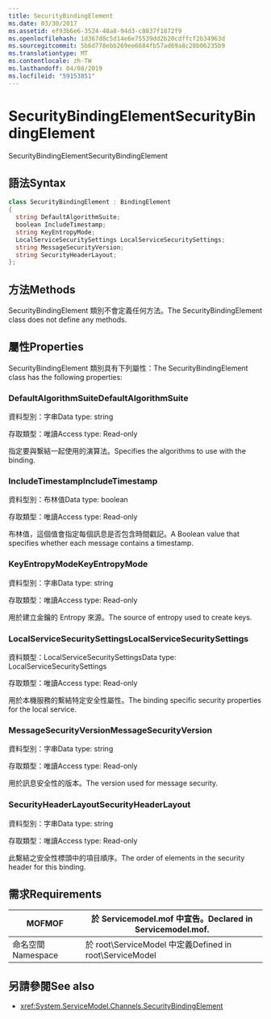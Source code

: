 ```yaml
---
title: SecurityBindingElement
ms.date: 03/30/2017
ms.assetid: ef93b6e6-3524-48a8-94d3-c8837f1872f9
ms.openlocfilehash: 1d367d0c5d14e6e75539dd2b20cdffcf2b34963d
ms.sourcegitcommit: 5b6d778ebb269ee6684fb57ad69a8c28b06235b9
ms.translationtype: MT
ms.contentlocale: zh-TW
ms.lasthandoff: 04/08/2019
ms.locfileid: "59153851"
---
```

# <a name="securitybindingelement"></a><span data-ttu-id="2b0a7-102">SecurityBindingElement</span><span class="sxs-lookup"><span data-stu-id="2b0a7-102">SecurityBindingElement</span></span>
<span data-ttu-id="2b0a7-103">SecurityBindingElement</span><span class="sxs-lookup"><span data-stu-id="2b0a7-103">SecurityBindingElement</span></span>  
  
## <a name="syntax"></a><span data-ttu-id="2b0a7-104">語法</span><span class="sxs-lookup"><span data-stu-id="2b0a7-104">Syntax</span></span>  
  
```csharp
class SecurityBindingElement : BindingElement  
{  
  string DefaultAlgorithmSuite;  
  boolean IncludeTimestamp;  
  string KeyEntropyMode;  
  LocalServiceSecuritySettings LocalServiceSecuritySettings;  
  string MessageSecurityVersion;  
  string SecurityHeaderLayout;  
};  
```  
  
## <a name="methods"></a><span data-ttu-id="2b0a7-105">方法</span><span class="sxs-lookup"><span data-stu-id="2b0a7-105">Methods</span></span>  
 <span data-ttu-id="2b0a7-106">SecurityBindingElement 類別不會定義任何方法。</span><span class="sxs-lookup"><span data-stu-id="2b0a7-106">The SecurityBindingElement class does not define any methods.</span></span>  
  
## <a name="properties"></a><span data-ttu-id="2b0a7-107">屬性</span><span class="sxs-lookup"><span data-stu-id="2b0a7-107">Properties</span></span>  
 <span data-ttu-id="2b0a7-108">SecurityBindingElement 類別具有下列屬性：</span><span class="sxs-lookup"><span data-stu-id="2b0a7-108">The SecurityBindingElement class has the following properties:</span></span>  
  
### <a name="defaultalgorithmsuite"></a><span data-ttu-id="2b0a7-109">DefaultAlgorithmSuite</span><span class="sxs-lookup"><span data-stu-id="2b0a7-109">DefaultAlgorithmSuite</span></span>  
 <span data-ttu-id="2b0a7-110">資料型別：字串</span><span class="sxs-lookup"><span data-stu-id="2b0a7-110">Data type: string</span></span>  
  
 <span data-ttu-id="2b0a7-111">存取類型：唯讀</span><span class="sxs-lookup"><span data-stu-id="2b0a7-111">Access type: Read-only</span></span>  
  
 <span data-ttu-id="2b0a7-112">指定要與繫結一起使用的演算法。</span><span class="sxs-lookup"><span data-stu-id="2b0a7-112">Specifies the algorithms to use with the binding.</span></span>  
  
### <a name="includetimestamp"></a><span data-ttu-id="2b0a7-113">IncludeTimestamp</span><span class="sxs-lookup"><span data-stu-id="2b0a7-113">IncludeTimestamp</span></span>  
 <span data-ttu-id="2b0a7-114">資料型別：布林值</span><span class="sxs-lookup"><span data-stu-id="2b0a7-114">Data type: boolean</span></span>  
  
 <span data-ttu-id="2b0a7-115">存取類型：唯讀</span><span class="sxs-lookup"><span data-stu-id="2b0a7-115">Access type: Read-only</span></span>  
  
 <span data-ttu-id="2b0a7-116">布林值，這個值會指定每個訊息是否包含時間戳記。</span><span class="sxs-lookup"><span data-stu-id="2b0a7-116">A Boolean value that specifies whether each message contains a timestamp.</span></span>  
  
### <a name="keyentropymode"></a><span data-ttu-id="2b0a7-117">KeyEntropyMode</span><span class="sxs-lookup"><span data-stu-id="2b0a7-117">KeyEntropyMode</span></span>  
 <span data-ttu-id="2b0a7-118">資料型別：字串</span><span class="sxs-lookup"><span data-stu-id="2b0a7-118">Data type: string</span></span>  
  
 <span data-ttu-id="2b0a7-119">存取類型：唯讀</span><span class="sxs-lookup"><span data-stu-id="2b0a7-119">Access type: Read-only</span></span>  
  
 <span data-ttu-id="2b0a7-120">用於建立金鑰的 Entropy 來源。</span><span class="sxs-lookup"><span data-stu-id="2b0a7-120">The source of entropy used to create keys.</span></span>  
  
### <a name="localservicesecuritysettings"></a><span data-ttu-id="2b0a7-121">LocalServiceSecuritySettings</span><span class="sxs-lookup"><span data-stu-id="2b0a7-121">LocalServiceSecuritySettings</span></span>  
 <span data-ttu-id="2b0a7-122">資料類型：LocalServiceSecuritySettings</span><span class="sxs-lookup"><span data-stu-id="2b0a7-122">Data type: LocalServiceSecuritySettings</span></span>  
  
 <span data-ttu-id="2b0a7-123">存取類型：唯讀</span><span class="sxs-lookup"><span data-stu-id="2b0a7-123">Access type: Read-only</span></span>  
  
 <span data-ttu-id="2b0a7-124">用於本機服務的繫結特定安全性屬性。</span><span class="sxs-lookup"><span data-stu-id="2b0a7-124">The binding specific security properties for the local service.</span></span>  
  
### <a name="messagesecurityversion"></a><span data-ttu-id="2b0a7-125">MessageSecurityVersion</span><span class="sxs-lookup"><span data-stu-id="2b0a7-125">MessageSecurityVersion</span></span>  
 <span data-ttu-id="2b0a7-126">資料型別：字串</span><span class="sxs-lookup"><span data-stu-id="2b0a7-126">Data type: string</span></span>  
  
 <span data-ttu-id="2b0a7-127">存取類型：唯讀</span><span class="sxs-lookup"><span data-stu-id="2b0a7-127">Access type: Read-only</span></span>  
  
 <span data-ttu-id="2b0a7-128">用於訊息安全性的版本。</span><span class="sxs-lookup"><span data-stu-id="2b0a7-128">The version used for message security.</span></span>  
  
### <a name="securityheaderlayout"></a><span data-ttu-id="2b0a7-129">SecurityHeaderLayout</span><span class="sxs-lookup"><span data-stu-id="2b0a7-129">SecurityHeaderLayout</span></span>  
 <span data-ttu-id="2b0a7-130">資料型別：字串</span><span class="sxs-lookup"><span data-stu-id="2b0a7-130">Data type: string</span></span>  
  
 <span data-ttu-id="2b0a7-131">存取類型：唯讀</span><span class="sxs-lookup"><span data-stu-id="2b0a7-131">Access type: Read-only</span></span>  
  
 <span data-ttu-id="2b0a7-132">此繫結之安全性標頭中的項目順序。</span><span class="sxs-lookup"><span data-stu-id="2b0a7-132">The order of elements in the security header for this binding.</span></span>  
  
## <a name="requirements"></a><span data-ttu-id="2b0a7-133">需求</span><span class="sxs-lookup"><span data-stu-id="2b0a7-133">Requirements</span></span>  
  
|<span data-ttu-id="2b0a7-134">MOF</span><span class="sxs-lookup"><span data-stu-id="2b0a7-134">MOF</span></span>|<span data-ttu-id="2b0a7-135">於 Servicemodel.mof 中宣告。</span><span class="sxs-lookup"><span data-stu-id="2b0a7-135">Declared in Servicemodel.mof.</span></span>|  
|---------|-----------------------------------|  
|<span data-ttu-id="2b0a7-136">命名空間</span><span class="sxs-lookup"><span data-stu-id="2b0a7-136">Namespace</span></span>|<span data-ttu-id="2b0a7-137">於 root\ServiceModel 中定義</span><span class="sxs-lookup"><span data-stu-id="2b0a7-137">Defined in root\ServiceModel</span></span>|  
  
## <a name="see-also"></a><span data-ttu-id="2b0a7-138">另請參閱</span><span class="sxs-lookup"><span data-stu-id="2b0a7-138">See also</span></span>

- <xref:System.ServiceModel.Channels.SecurityBindingElement>
